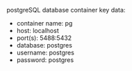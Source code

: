 postgreSQL database container key data:
- container name: pg
- host: localhost
- port(s): 5488:5432
- database: postgres
- username: postgres
- password: postgres

